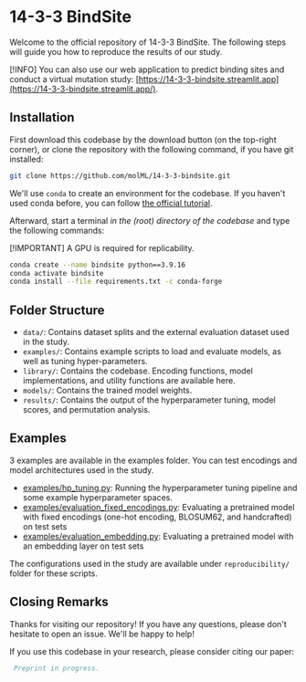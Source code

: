 # 14-3-3 BindSite

Welcome to the official repository of 14-3-3 BindSite. The following steps will guide you how to reproduce the results of our study. 

[!INFO]
You can also use our web application to predict binding sites and conduct a virtual mutation study: [https://14-3-3-bindsite.streamlit.app](https://14-3-3-bindsite.streamlit.app/).

## Installation 

First download this codebase by the download button (on the top-right corner), or clone the repository with the following command, if you have git installed:

```bash
git clone https://github.com/molML/14-3-3-bindsite.git
```

We'll use `conda` to create an environment for the codebase. If you haven't used conda before, you can follow [the official tutorial](https://conda.io/projects/conda/en/latest/user-guide/getting-started.html).


Afterward, start a terminal *in the (root) directory of the codebase* and type the following commands:

[!IMPORTANT]
A GPU is required for replicability.

```bash
conda create --name bindsite python==3.9.16
conda activate bindsite 
conda install --file requirements.txt -c conda-forge  
```

## Folder Structure

- `data/`: Contains dataset splits and the external evaluation dataset used in the study.
- `examples/`: Contains example scripts to load and evaluate models, as well as tuning hyper-parameters.
- `library/`: Contains the codebase. Encoding functions, model implementations, and utility functions are available here.
- `models/`: Contains the trained model weights.
- `results/`: Contains the output of the hyperparameter tuning, model scores, and permutation analysis.

## Examples 
3 examples are available in the examples folder. You can test encodings and model architectures used in the study. 

- [examples/hp_tuning.py](examples/hp_tuning.py): Running the hyperparameter tuning pipeline and some example hyperparameter spaces. 
- [examples/evaluation_fixed_encodings.py](examples/evaluation_fixed_encodings.py): Evaluating a pretrained model with fixed encodings (one-hot encoding, BLOSUM62, and handcrafted) on test sets
- [examples/evaluation_embedding.py](examples/evaluation_embedding.py): Evaluating a pretrained model with an embedding layer on test sets

The configurations used in the study are available under `reproducibility/` folder for these scripts.


##  Closing Remarks 

Thanks for visiting our repository! If you have any questions, please don't hesitate to open an issue. We'll be happy to help!

If you use this codebase in your research, please consider citing our paper:

```bibtex
 Preprint in progress.
```

